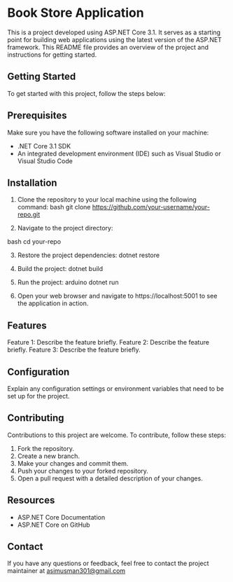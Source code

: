 # Book Store Application

This is a project developed using ASP.NET Core 3.1. It serves as a starting point for building web applications using the latest version of the ASP.NET framework. This README file provides an overview of the project and instructions for getting started.

## Getting Started
To get started with this project, follow the steps below:

## Prerequisites
Make sure you have the following software installed on your machine:

- .NET Core 3.1 SDK
- An integrated development environment (IDE) such as Visual Studio or Visual Studio Code

## Installation
1. Clone the repository to your local machine using the following command:
bash
git clone https://github.com/your-username/your-repo.git

2. Navigate to the project directory:

bash
cd your-repo

3. Restore the project dependencies:
dotnet restore

4. Build the project:
dotnet build

5. Run the project:
arduino
dotnet run

6. Open your web browser and navigate to https://localhost:5001 to see the application in action.

## Features
Feature 1: Describe the feature briefly.
Feature 2: Describe the feature briefly.
Feature 3: Describe the feature briefly.

## Configuration
Explain any configuration settings or environment variables that need to be set up for the project.

## Contributing

Contributions to this project are welcome. To contribute, follow these steps:

1. Fork the repository.
2. Create a new branch.
3. Make your changes and commit them.
4. Push your changes to your forked repository.
5. Open a pull request with a detailed description of your changes.

## Resources
- ASP.NET Core Documentation
- ASP.NET Core on GitHub

## Contact
If you have any questions or feedback, feel free to contact the project maintainer at asimusman301@gmail.com
